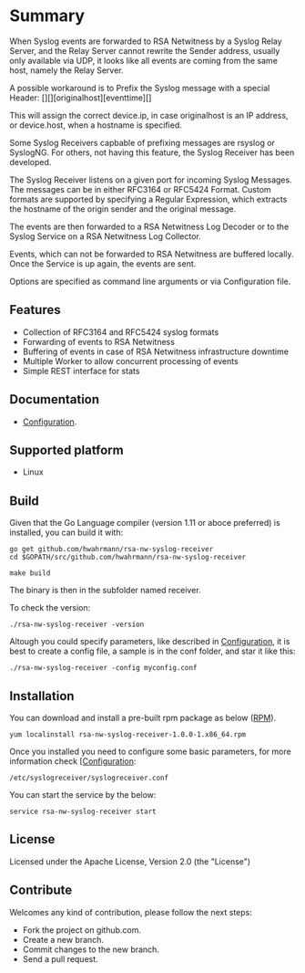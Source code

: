 # Summary

When Syslog events are forwarded to RSA Netwitness by a Syslog Relay Server, and the
Relay Server cannot rewrite the Sender address, usually only available via UDP, it looks
like all events are coming from the same host, namely the Relay Server.

A possible workaround is to Prefix the Syslog message with a special Header:
[][][originalhost][eventtime][]

This will assign the correct device.ip, in case originalhost is an IP address, or device.host,
when a hostname is specified.

Some Syslog Receivers capbable of prefixing messages are rsyslog or SyslogNG.
For others, not having this feature, the Syslog Receiver has been developed.

The Syslog Receiver listens on a given port for incoming Syslog Messages.
The messages can be in either RFC3164 or RFC5424 Format.
Custom formats are supported by specifying a Regular Expression, which extracts the hostname of the origin sender and the original message.

The events are then forwarded to a RSA Netwitness Log Decoder or to the Syslog Service on a
RSA Netwitness Log Collector.

Events, which can not be forwarded to RSA Netwitness are buffered locally. Once the Service
is up again, the events are sent.

Options are specified as command line arguments or via Configuration file.

## Features
- Collection of RFC3164 and RFC5424 syslog formats
- Forwarding of events to RSA Netwitness
- Buffering of events in case of RSA Netwitness infrastructure downtime
- Multiple Worker to allow concurrent processing of events
- Simple REST interface for stats


## Documentation
- [Configuration](/docs/config.md).

## Supported platform
- Linux

## Build
Given that the Go Language compiler (version 1.11 or aboce preferred) is installed, you can build it with:
```
go get github.com/hwahrmann/rsa-nw-syslog-receiver
cd $GOPATH/src/github.com/hwahrmann/rsa-nw-syslog-receiver

make build
```
The binary is then in the subfolder named receiver.

To check the version:
```
./rsa-nw-syslog-receiver -version
```

Altough you could specify parameters, like described in [Configuration](/docs/config.md), it is best to create a config file, a sample is in the conf folder, and star it like this:
```
./rsa-nw-syslog-receiver -config myconfig.conf
```

## Installation
You can download and install a pre-built rpm package as below ([RPM](https://github.com/hwahrmann/rsa-nw-syslog-receiver/releases)).

```
yum localinstall rsa-nw-syslog-receiver-1.0.0-1.x86_64.rpm
```

Once you installed you need to configure some basic parameters, for more information check [[Configuration](/docs/config.md):
```
/etc/syslogreceiver/syslogreceiver.conf
```
You can start the service by the below:
```
service rsa-nw-syslog-receiver start
```

## License
Licensed under the Apache License, Version 2.0 (the "License")

## Contribute
Welcomes any kind of contribution, please follow the next steps:

- Fork the project on github.com.
- Create a new branch.
- Commit changes to the new branch.
- Send a pull request.
